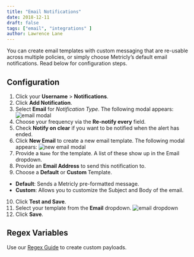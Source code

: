 ```yaml
---
title: "Email Notifications"
date: 2018-12-11
draft: false
tags: ["email", "integrations" ]
author: Lawrence Lane
---
```

You can create email templates with custom messaging that are re-usable across multiple policies, or simply choose Metricly’s default email notifications. Read below for configuration steps.

## Configuration
1. Click your **Username** > **Notifications**.
2. Click **Add Notification**.
3. Select **Email** for _Notification Type_. The following modal appears:
![email modal](/images/_index/email-modal.png)
4. Choose your frequency via the **Re-notify every** field.
5. Check **Notify on clear** if you want to be notified when the alert has ended.
6. Click **New Email** to create a new email template. The following modal appears:
![new email modal](/images/_index/new-email-modal.png)
7. Provide a `Name` for the template. A list of these show up in the Email dropdown.
8. Provide an **Email Address** to send this notification to.
9. Choose a **Default** or **Custom** Template.
  - **Default**: Sends a Metricly pre-formatted message.
  - **Custom**: Allows you to customize the Subject and Body of the email.
10. Click **Test and Save**.
11. Select your template from the **Email** dropdown.
![email dropdown](/images/_index/email-dropdown.png)
12. Click **Save**.

## Regex Variables
Use our [Regex Guide][1] to create custom payloads.

[1]: /alerts-notifications/policies/regex-guide
